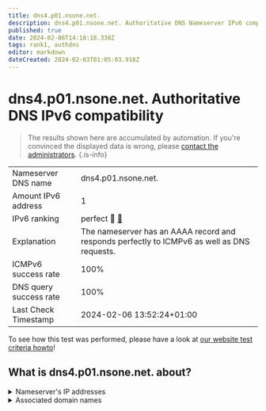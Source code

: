 ```yaml
---
title: dns4.p01.nsone.net.
description: dns4.p01.nsone.net. Authoritative DNS Nameserver IPv6 compatibility
published: true
date: 2024-02-06T14:18:18.338Z
tags: rank1, authdns
editor: markdown
dateCreated: 2024-02-03T01:05:03.918Z
---
```


# dns4.p01.nsone.net. Authoritative DNS IPv6 compatibility

> The results shown here are accumulated by automation. If you're convinced the displayed data is wrong, please [contact the administrators](/howto/chat). 
{.is-info}




|   |   |
| - | - |
| Nameserver DNS name | dns4.p01.nsone.net.
| Amount IPv6 address | 1
| IPv6 ranking | perfect :1st_place_medal: [🔗](/howto/ranking) |
| Explanation | The nameserver has an AAAA record and responds perfectly to ICMPv6 as well as DNS requests. |
| ICMPv6 success rate | 100%|
| DNS query success rate | 100% |
| Last Check Timestamp | 2024-02-06 13:52:24+01:00 |

To see how this test was performed, please have a look at [our website test criteria howto](/howto/testcriteria/authdns)!


## What is dns4.p01.nsone.net. about?




<details>
<summary>Nameserver's IP addresses</summary>

2a00:edc0:6259:7:1::4

</details>



<details>
<summary>Associated domain names</summary>

www.intuit.com

www.bundesregierung.de

www.bmz.de

www.auswaertiges-amt.de

www.bundestag.de

</details>
